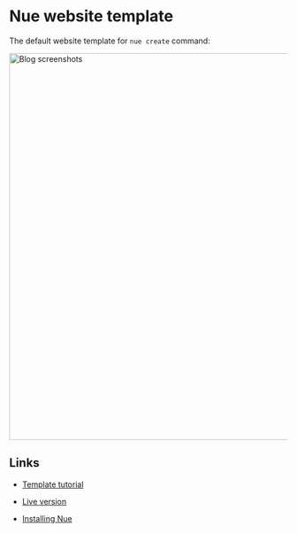# Nue website template

The default website template for `nue create` command:

<a href="https://simple-blog.nuejs.org/">
  <img src="https://nuejs.org/img/blog-hero-big.png" width="700" alt="Blog screenshots"></a>

## Links

* [Template tutorial](https://nuejs.org/docs/tutorial.html)

* [Live version](https://simple-blog.nuejs.org/)

* [Installing Nue](https://nuejs.org/docs/installation.html)
